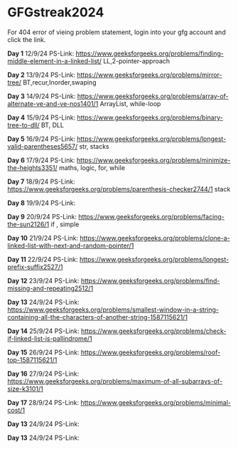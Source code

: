 # GFGstreak2024

For 404 error of vieing problem statement, login into your gfg account and click the link.

**Day 1** 12/9/24 PS-Link:   https://www.geeksforgeeks.org/problems/finding-middle-element-in-a-linked-list/    LL,2-pointer-approach

**Day 2** 13/9/24 PS-Link:   https://www.geeksforgeeks.org/problems/mirror-tree/                                BT,recur,Inorder,swaping

**Day 3** 14/9/24 PS-Link:   https://www.geeksforgeeks.org/problems/array-of-alternate-ve-and-ve-nos1401/1      ArrayList, while-loop

**Day 4** 15/9/24 PS-Link:   https://www.geeksforgeeks.org/problems/binary-tree-to-dll/                         BT, DLL

**Day 5** 16/9/24 PS-Link:   https://www.geeksforgeeks.org/problems/longest-valid-parentheses5657/              str, stacks

**Day 6** 17/9/24 PS-Link:   https://www.geeksforgeeks.org/problems/minimize-the-heights3351/                   maths, logic, for, while

**Day 7** 18/9/24 PS-Link:   https://www.geeksforgeeks.org/problems/parenthesis-checker2744/1                   stack

**Day 8** 19/9/24 PS-Link:   

**Day 9** 20/9/24 PS-Link:   https://www.geeksforgeeks.org/problems/facing-the-sun2126/1                       if , simple

**Day 10** 21/9/24 PS-Link:   https://www.geeksforgeeks.org/problems/clone-a-linked-list-with-next-and-random-pointer/1   

**Day 11** 22/9/24 PS-Link:   https://www.geeksforgeeks.org/problems/longest-prefix-suffix2527/1      

**Day 12** 23/9/24 PS-Link:   https://www.geeksforgeeks.org/problems/find-missing-and-repeating2512/1                 

**Day 13** 24/9/24 PS-Link:   https://www.geeksforgeeks.org/problems/smallest-window-in-a-string-containing-all-the-characters-of-another-string-1587115621/1

**Day 14** 25/9/24 PS-Link:   https://www.geeksforgeeks.org/problems/check-if-linked-list-is-pallindrome/1

**Day 15** 26/9/24 PS-Link:   https://www.geeksforgeeks.org/problems/roof-top-1587115621/1

**Day 16** 27/9/24 PS-Link:   https://www.geeksforgeeks.org/problems/maximum-of-all-subarrays-of-size-k3101/1

**Day 17** 28/9/24 PS-Link:   https://www.geeksforgeeks.org/problems/minimal-cost/1

**Day 13** 24/9/24 PS-Link:   

**Day 13** 24/9/24 PS-Link:   
